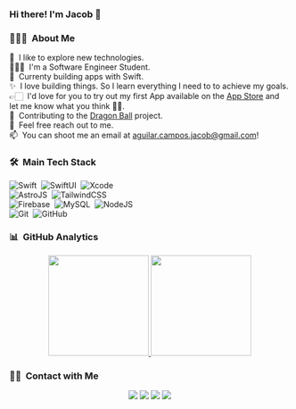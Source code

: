 ### Hi there! I'm Jacob 👋

<!--
**yeikobu/yeikobu** is a ✨ _special_ ✨ repository because its `README.md` (this file) appears on your GitHub profile.

Here are some ideas to get you started:

- 🔭 I’m currently working on ...
- 🌱 I’m currently learning ...
- 👯 I’m looking to collaborate on ...
- 🤔 I’m looking for help with ...
- 💬 Ask me about ...
- 📫 How to reach me: ...
- 😄 Pronouns: ...
- ⚡ Fun fact: ...
-->

### 👨🏻‍💻 &nbsp;About Me

🔭 &nbsp;I like to explore new technologies.\
👨🏻‍🎓 &nbsp;I'm a Software Engineer Student.\
🌱 &nbsp;Currenty building apps with Swift.\
✨ &nbsp;I love building things. So I learn everything I need to to achieve my goals.\
👉🏻 &nbsp;I'd love for you to try out my first App available on the [App Store](https://apps.apple.com/us/app/prend/id1672119135) and let me know what you think 🫶🏻.\
🤩 &nbsp;Contributing to the [Dragon Ball](https://github.com/kontroldev/Proyecto-Dragon-ball-Swift) project.\
💬 &nbsp;Feel free reach out to me.\
📫 &nbsp;You can shoot me an email at aguilar.campos.jacob@gmail.com!


### 🛠 &nbsp;Main Tech Stack
![Swift](https://img.shields.io/badge/-Swift-333333?style=flat&logo=Swift)&nbsp;
![SwiftUI](https://img.shields.io/badge/-SwiftUI-333333?style=flat&logo=Apple)&nbsp;
![Xcode](https://img.shields.io/badge/-Xcode-333333?style=flat&logo=Xcode)&nbsp;\
![AstroJS](https://img.shields.io/badge/-AstroJS-333333?style=flat&logo=Astro)&nbsp;
![TailwindCSS](https://img.shields.io/badge/-TailwindCSS-333333?style=flat&logo=TailwindCSS)&nbsp;\
![Firebase](https://img.shields.io/badge/-firebase-333333?style=flat&logo=firebase)&nbsp;
![MySQL](https://img.shields.io/badge/-MySQL-333333?style=flat&logo=mysql)&nbsp;
![NodeJS](https://img.shields.io/badge/-NodeJS-333333?style=flat&logo=nodedotjs)&nbsp;\
![Git](https://img.shields.io/badge/-Git-333333?style=flat&logo=git)&nbsp;
![GitHub](https://img.shields.io/badge/-GitHub-333333?style=flat&logo=github)&nbsp;



### 📊 &nbsp;GitHub Analytics

<p align="center">
<a href="https://github.com/yeikobu/">
  <img height="180em" src="https://github-readme-stats-eight-theta.vercel.app/api?username=yeikobu&show_icons=true&theme=vue-dark&include_all_commits=true&count_private=true" />
  <img height="180em" src="https://github-readme-stats-eight-theta.vercel.app/api/top-langs/?username=yeikobu&layout=compact&exclude_lang=java+r&theme=vue-dark" />
</a>
</p>

### 🤝🏻 &nbsp;Contact with Me

<p align="center">
<a href="https://yeikobu.dev"><img src="https://img.shields.io/badge/-Portfolio-3423A6?style=flat-square&logo=Google-Chrome&logoColor=white"/></a>
<a href="https://www.linkedin.com/in/jacob-aguilar-campos-4b3406a4"><img src="https://img.shields.io/badge/-LinkedIn-0077B5?style=flat-square&logo=Linkedin&logoColor=white"/></a>
<a href="mailto:aguilar.campos.jacob@gmail.com"><img src="https://img.shields.io/badge/-mail-e00303?style=flat-square&logo=Gmail&logoColor=white"/></a>
<a href="https://www.instagram.com/yeikobu/"><img src="https://img.shields.io/badge/-Instagram-E4405F?style=flat-square&logo=Instagram&logoColor=white"/></a>
</p>
